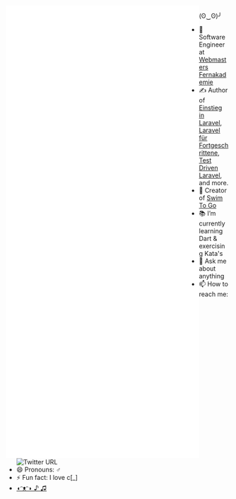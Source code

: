 <img align="left" src="https://github.com/Cosnavel/Cosnavel/blob/master/metrics.svg">
<!-- <a href="https://github.com/cosnavel"><img alt="Git Stats" src="https://github-readme-stats.vercel.app/api?username=cosnavel&show_icons=true" align="right" height="150" /></a> -->

(ʘ‿ʘ)╯

- 🔭 Software Engineer at [Webmasters Fernakademie](https://www.webmasters-fernakademie.de/)
- ✍️ Author of [Einstieg in Laravel](https://www.webmasters-fernakademie.de/fernlehrgaenge/zertifizierter-php-entwickler.html), [Laravel für Fortgeschrittene](https://www.webmasters-fernakademie.de/fernlehrgaenge/zertifizierter-php-entwickler.html), [Test Driven Laravel](https://www.webmasters-fernakademie.de/fernlehrgaenge/zertifizierter-php-entwickler.html), and more.
- 🚀 Creator of [Swim To Go](https://swimtogoapp.de/)
- 📚 I’m currently learning Dart & exercising Kata's
- 💬 Ask me about anything
- 📫 How to reach me: <img alt="Twitter URL" src="https://img.shields.io/twitter/url?url=https%3A%2F%2Ftwitter.com%2Fniclaskahlmeier">
- 😄 Pronouns: ♂
- ⚡ Fun fact: I love c[_]
- [◖ᵔᴥᵔ◗ ♪ ♫ ](https://soundcloud.com/freemusicforvlogs/sets/travel-vlog-music)

<!--
<img width="20%" align="right" src="https://www.dropbox.com/s/4n76o1mk5mc4qov/frontend-designer.png?raw=1"/>

<!--[![Cosnavels's github stats](https://github-readme-stats.vercel.app/api?username=cosnavel)](https://github.com/anuraghazra/github-readme-stats)-->
<!--[![Top Langs](https://github-readme-stats.vercel.app/api/top-langs/?username=cosnavel&layout=compact)](https://github.com/anuraghazra/github-readme-stats)-->


